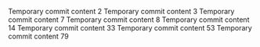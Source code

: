 Temporary commit content 2
Temporary commit content 3
Temporary commit content 7
Temporary commit content 8
Temporary commit content 14
Temporary commit content 33
Temporary commit content 53
Temporary commit content 79
